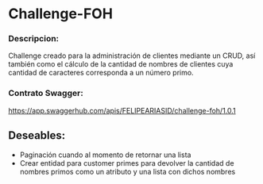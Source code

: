 # Challenge-FOH

### Descripcion:
Challenge creado para la administración de clientes mediante un CRUD, así también
como el cálculo de la cantidad de nombres de clientes cuya cantidad de caracteres
corresponda a un número primo.

### Contrato Swagger:
https://app.swaggerhub.com/apis/FELIPEARIASID/challenge-foh/1.0.1

## Deseables:
 - Paginación cuando al momento de retornar una lista
 - Crear entidad para customer primes para devolver la cantidad de nombres primos como un atributo y una lista con dichos nombres
